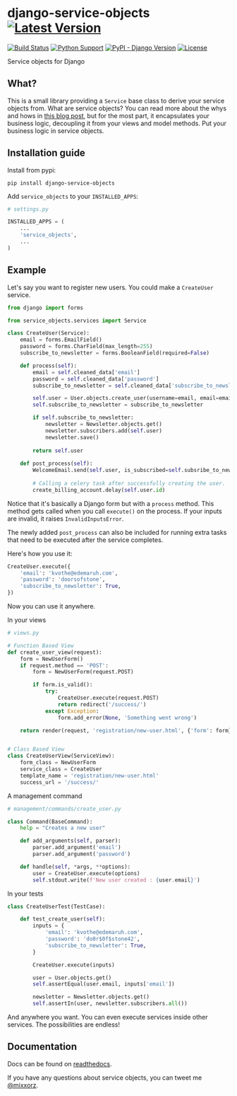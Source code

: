 # django-service-objects [![Latest Version][latest-version-image]][latest-version-link]
[![Build Status][build-status-image]][build-status-link] 
[![Python Support][python-support-image]][python-support-link]
[![PyPI - Django Version][django-version-image]][django-link]
[![License][license-image]][license-link]

Service objects for Django

## What?

This is a small library providing a `Service` base class to derive your service objects from. What are service objects? You can read more about the whys and hows in [this blog post](http://mitchel.me/2017/django-service-objects/), but for the most part, it encapsulates your business logic, decoupling it from your views and model methods. Put your business logic in service objects.

## Installation guide

Install from pypi:

`pip install django-service-objects`

Add `service_objects` to your `INSTALLED_APPS`:

```python
# settings.py

INSTALLED_APPS = (
    ...
    'service_objects',
    ...
)
```

## Example

Let's say you want to register new users. You could make a `CreateUser` service.

```python
from django import forms

from service_objects.services import Service

class CreateUser(Service):
    email = forms.EmailField()
    password = forms.CharField(max_length=255)
    subscribe_to_newsletter = forms.BooleanField(required=False)

    def process(self):
        email = self.cleaned_data['email']
        password = self.cleaned_data['password']
        subscribe_to_newsletter = self.cleaned_data['subscribe_to_newsletter']

        self.user = User.objects.create_user(username=email, email=email, password=password)
        self.subscribe_to_newsletter = subscribe_to_newsletter

        if self.subscribe_to_newsletter:
            newsletter = Newsletter.objects.get()
            newsletter.subscribers.add(self.user)
            newsletter.save()
            
        return self.user
    
    def post_process(self):
        WelcomeEmail.send(self.user, is_subscribed=self.subsribe_to_newsletter)
        
        # Calling a celery task after successfully creating the user.
        create_billing_account.delay(self.user.id)
```

Notice that it's basically a Django form but with a `process` method. This method gets called when you call `execute()` on the process. If your inputs are invalid, it raises `InvalidInputsError`.

The newly added `post_process` can also be included for running extra tasks that need to be executed after the service completes.

Here's how you use it:

```python
CreateUser.execute({
    'email': 'kvothe@edemaruh.com',
    'password': 'doorsofstone',
    'subscribe_to_newsletter': True,
})
```

Now you can use it anywhere.

In your views

```python
# views.py

# Function Based View
def create_user_view(request):
    form = NewUserForm()
    if request.method == 'POST':
        form = NewUserForm(request.POST)

        if form.is_valid():
            try:
                CreateUser.execute(request.POST)
                return redirect('/success/')
            except Exception:
                form.add_error(None, 'Something went wrong')

    return render(request, 'registration/new-user.html', {'form': form})


# Class Based View
class CreateUserView(ServiceView):
    form_class = NewUserForm
    service_class = CreateUser
    template_name = 'registration/new-user.html'
    success_url = '/success/'

```

A management command

```python
# management/commands/create_user.py

class Command(BaseCommand):
    help = "Creates a new user"

    def add_arguments(self, parser):
        parser.add_argument('email')
        parser.add_argument('password')

    def handle(self, *args, **options):
        user = CreateUser.execute(options)
        self.stdout.write(f'New user created : {user.email}')

```

In your tests

```python
class CreateUserTest(TestCase):

    def test_create_user(self):
        inputs = {
            'email': 'kvothe@edemaruh.com',
            'password': 'do0r$0f$stone42',
            'subscribe_to_newsletter': True,
        }

        CreateUser.execute(inputs)

        user = User.objects.get()
        self.assertEqual(user.email, inputs['email'])

        newsletter = Newsletter.objects.get()
        self.assertIn(user, newsletter.subscribers.all())
```

And anywhere you want. You can even execute services inside other services. The possibilities are endless!

## Documentation

Docs can be found on [readthedocs](http://django-service-objects.readthedocs.io/en/stable/).

If you have any questions about service objects, you can tweet me [@mixxorz](https://twitter.com/mixxorz).

[latest-version-image]: https://img.shields.io/pypi/v/django-service-objects.svg
[latest-version-link]: https://pypi.org/project/django-service-objects/
[build-status-image]: https://img.shields.io/travis/mixxorz/django-service-objects/master.svg
[build-status-link]: https://travis-ci.org/mixxorz/django-service-objects
[python-support-image]: https://img.shields.io/pypi/pyversions/django-service-objects.svg
[python-support-link]: https://pypi.org/project/django-service-objects/
[django-version-image]: https://img.shields.io/pypi/djversions/django_service_objects.svg
[django-link]: https://docs.djangoproject.com/en/2.2/releases/
[license-image]: https://img.shields.io/pypi/l/django-service-objects.svg
[license-link]: https://github.com/mixxorz/django-service-objects/blob/master/LICENSE
